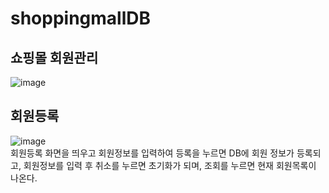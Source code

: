 # shoppingmallDB
## 쇼핑몰 회원관리 <br>
![image](https://github.com/gkstmdrb/shoppingmallDB/assets/114748816/a0545b13-7d47-4cfe-9cf5-bfbe55211e06)
<br>
## 회원등록
![image](https://github.com/gkstmdrb/shoppingmallDB/assets/114748816/30764649-f5f2-471e-b5c0-72f0758b551a)<br>
회원등록 화면을 띄우고 회원정보를 입력하여 등록을 누르면 DB에 회원 정보가 등록되고, 
회원정보를 입력 후 취소를 누르면 초기화가 되며,
조회를 누르면 현재 회원목록이 나온다.
